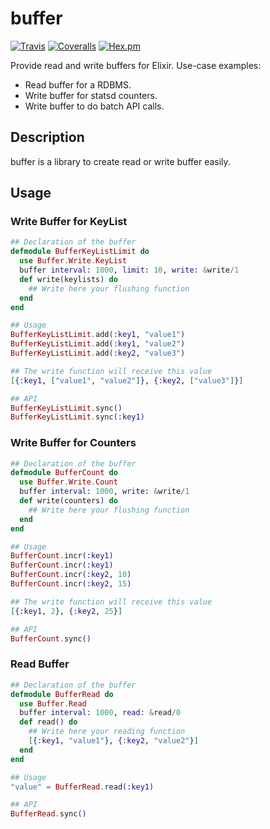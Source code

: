 # buffer
[![Travis](https://img.shields.io/travis/adrienmo/buffer.svg?branch=master&style=flat-square)](https://travis-ci.org/adrienmo/buffer)
[![Coveralls](https://img.shields.io/coveralls/adrienmo/buffer.svg?branch=master&style=flat-square)](https://coveralls.io/github/adrienmo/buffer)
[![Hex.pm](https://img.shields.io/hexpm/v/buffer.svg?style=flat-square)](https://hex.pm/packages/buffer)

Provide read and write buffers for Elixir.
Use-case examples:
- Read buffer for a RDBMS.
- Write buffer for statsd counters.
- Write buffer to do batch API calls.

## Description

buffer is a library to create read or write buffer easily.

## Usage

### Write Buffer for KeyList

```elixir
## Declaration of the buffer
defmodule BufferKeyListLimit do
  use Buffer.Write.KeyList
  buffer interval: 1000, limit: 10, write: &write/1
  def write(keylists) do
    ## Write here your flushing function
  end
end

## Usage
BufferKeyListLimit.add(:key1, "value1")
BufferKeyListLimit.add(:key1, "value2")
BufferKeyListLimit.add(:key2, "value3")

## The write function will receive this value
[{:key1, ["value1", "value2"]}, {:key2, ["value3"]}]

## API
BufferKeyListLimit.sync()
BufferKeyListLimit.sync(:key1)
```

### Write Buffer for Counters

```elixir
## Declaration of the buffer
defmodule BufferCount do
  use Buffer.Write.Count
  buffer interval: 1000, write: &write/1
  def write(counters) do
    ## Write here your flushing function
  end
end

## Usage
BufferCount.incr(:key1)
BufferCount.incr(:key1)
BufferCount.incr(:key2, 10)
BufferCount.incr(:key2, 15)

## The write function will receive this value
[{:key1, 2}, {:key2, 25}]

## API
BufferCount.sync()
```

### Read Buffer

```elixir
## Declaration of the buffer
defmodule BufferRead do
  use Buffer.Read
  buffer interval: 1000, read: &read/0
  def read() do
    ## Write here your reading function
    [{:key1, "value1"}, {:key2, "value2"}]
  end
end

## Usage
"value" = BufferRead.read(:key1)

## API
BufferRead.sync()

```
